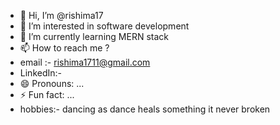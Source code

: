 - 👋 Hi, I’m @rishima17
- 👀 I’m interested in software development 
- 🌱 I’m currently learning MERN stack
- 📫 How to reach me ?
- email :- rishima1711@gmail.com
- LinkedIn:- 
- 😄 Pronouns: ...
- ⚡ Fun fact: ...
- hobbies:- dancing as dance heals something it never broken


<!---
rishima17/rishima17 is a ✨ special ✨ repository because its `README.md` (this file) appears on your GitHub profile.
You can click the Preview link to take a look at your changes.
--->
